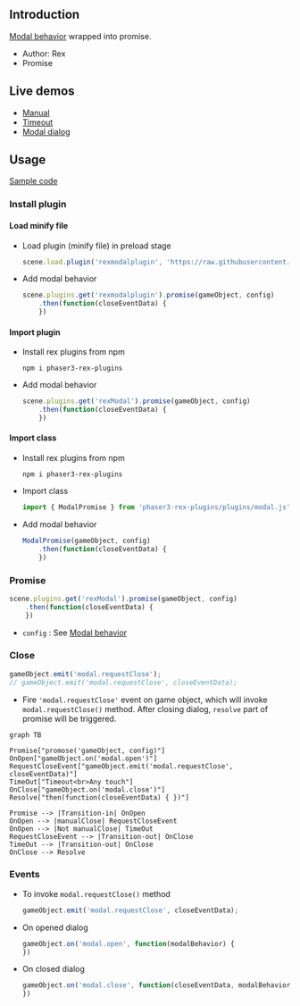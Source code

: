 ## Introduction

[Modal behavior](modal.md) wrapped into promise.

- Author: Rex
- Promise

## Live demos

- [Manual](https://codepen.io/rexrainbow/pen/bGrWKrJ)
- [Timeout](https://codepen.io/rexrainbow/pen/ExvmRwW)
- [Modal dialog](https://codepen.io/rexrainbow/pen/VwzbqEP)

## Usage

[Sample code](https://github.com/rexrainbow/phaser3-rex-notes/tree/master/examples/modal)

### Install plugin

#### Load minify file

- Load plugin (minify file) in preload stage
    ```javascript
    scene.load.plugin('rexmodalplugin', 'https://raw.githubusercontent.com/rexrainbow/phaser3-rex-notes/master/dist/rexmodalplugin.min.js', true);
    ```
- Add modal behavior
    ```javascript
    scene.plugins.get('rexmodalplugin').promise(gameObject, config)
        .then(function(closeEventData) {
        })
    ```

#### Import plugin

- Install rex plugins from npm
    ```
    npm i phaser3-rex-plugins
    ```
- Add modal behavior
    ```javascript
    scene.plugins.get('rexModal').promise(gameObject, config)
        .then(function(closeEventData) {
        })
    ```

#### Import class

- Install rex plugins from npm
    ```
    npm i phaser3-rex-plugins
    ```
- Import class
    ```javascript
    import { ModalPromise } from 'phaser3-rex-plugins/plugins/modal.js';
    ```
- Add modal behavior
    ```javascript
    ModalPromise(gameObject, config)
        .then(function(closeEventData) {
        })
    ```

### Promise

```javascript
scene.plugins.get('rexModal').promise(gameObject, config)
    .then(function(closeEventData) {
    })
```

- `config` : See [Modal behavior](modal.md#create-instance)

### Close

```javascript
gameObject.emit('modal.requestClose');
// gameObject.emit('modal.requestClose', closeEventData);
```

- Fire `'modal.requestClose'` event on game object, which will invoke `modal.requestClose()` method. After closing dialog, `resolve` part of promise will be triggered.

```mermaid
graph TB

Promise["promose('gameObject, config)"]
OnOpen["gameObject.on('modal.open')"]
RequestCloseEvent["gameObject.emit('modal.requestClose', closeEventData)"]
TimeOut["Timeout<br>Any touch"]
OnClose["gameObject.on('modal.close')"]
Resolve["then(function(closeEventData) { })"]

Promise --> |Transition-in| OnOpen
OnOpen --> |manualClose| RequestCloseEvent
OnOpen --> |Not manualClose| TimeOut
RequestCloseEvent --> |Transition-out| OnClose
TimeOut --> |Transition-out| OnClose
OnClose --> Resolve
```

### Events

- To invoke `modal.requestClose()` method
    ```javascript
    gameObject.emit('modal.requestClose', closeEventData);
    ```
- On opened dialog
    ```javascript
    gameObject.on('modal.open', function(modalBehavior) {
    })
    ```
- On closed dialog
    ```javascript
    gameObject.on('modal.close', function(closeEventData, modalBehavior) {
    })
    ```

